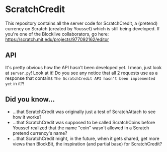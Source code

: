 # ScratchCredit
This repository contains all the server code for ScratchCredit, a (pretend) currency on Scratch (created by Youssef) which is still being developed. If you're one of the Blocklive collaborators, go here: https://scratch.mit.edu/projects/977092162/editor
## API
It's pretty obvious how the API hasn't been developed yet. I mean, just look at `server.py`! Look at it! Do you see any notice that all 2 requests use as a response that contains `The ScratchCredit API hasn't been implemented yet` in it?!
## Did you know...
* ...that ScratchCredit was originally just a test of ScratchAttach to see how it works?
* ...that ScratchCredit was supposed to be called ScratchCoins before Youssef realized that the name "coin" wasn't allowed in a Scratch pretend currency's name?
* ...that ScratchCredit might, in the future, when it gets shared, get more views than BlockBit, the inspiration (and partial base) for ScratchCredit?
